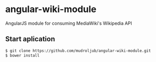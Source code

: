 # angular-wiki-module
AngularJS module for consuming MediaWiki's Wikipedia API

## Start aplication

```sh
$ git clone https://github.com/mudroljub/angular-wiki-module.git
$ bower install
```
